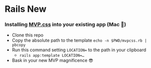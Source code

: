 # Rails New

### Installing [MVP.css](https://andybrewer.github.io/mvp) into your existing app (Mac 🍎)
- Clone this repo
- Copy the absolute path to the template `echo -n $PWD/mvpcss.rb | pbcopy`
- Run this command setting `LOCATION=` to the path in your clipboard
  - `rails app:template LOCATION=…`
- Bask in your new MVP magnificence 😎
